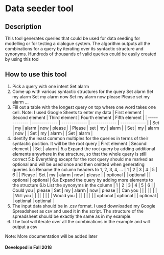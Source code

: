 # Data seeder tool
## Description
This tool generates queries that could be used for data seeding for modelling or for testing a dialogue system.
The algorithm outputs all the combinations for a query by iterating over its syntactic structure and synonyms.
Hundreds of thousands of valid queries could be easily created by using this tool

## How to use this tool
1. Pick a query with one intent
Set alarm
2. Come up with various syntactic structures for the query
Set alarm
Set my alarm
Set my alarm now
Set my alarm now please
Please set my alarm
...
3. Fill out a table with the longest query on top where one word takes one cell. Note: I used Google Sheets to enter my data
| First element  | Second element | Third element | Fourth element | Fifth element |
| ------------- | ------------- | ------------- | ------------- | ------------- |
| Set  | my  | alarm  | now  | please |
| Please | set  | my  | alarm  |
| Set  | my  | alarm  | now |
| Set  | my  | alarm  |
| Set  | alarm  |
4. Identify the least common multiples for the queries in terms of their syntactic position. It will be the root query
| First element  | Second element |
| Set  | alarm  |
5.a Expand the root query by adding additional elements anywhere in the structure, so that the whole query is still correct
5.b Everything except for the root query should me marked as optional and will be used once and then omitted when generating queries
5.c Rename the column headers to 1, 2, 3, 4, ...
| 1  | 2  | 3 | 4 | 5 | 6 |
| Please  | Set  | my | alarm  | now | please |
| optional |  | optional |  | optional | optional |
6.a Expand the query by adding more elements to the structure
6.b List the synonyms in the column
| 1  | 2  | 3 | 4 | 5 | 6 |
| Could you    | please  | Set  | my | alarm  | now | please |
| Can you    |   |   |  |   |  |  |
| Will you    |   |   |  |   |  |  |
| Would you    |   |   |  |   |  |  |
| optional    | optional |  | optional |  | optional | optional |
7. The input data should be in .csv format. I used downloaded my Google Spreadsheet as csv and used it in the script.
The structure of the spreadsheet should be exactly the same as in my example.
8. The tool will iterate over all the combinations in the example and will output a csv

Note: More documentation will be added later

#### Developed in Fall 2018
